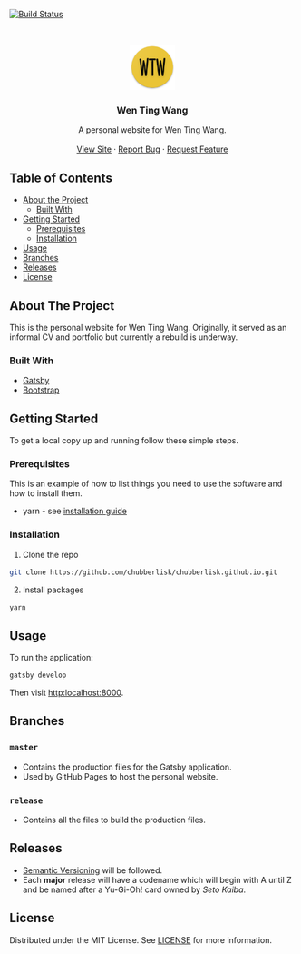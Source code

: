 [![Build Status](https://travis-ci.com/chubberlisk/chubberlisk.github.io.svg?branch=release-v2)](https://travis-ci.com/chubberlisk/chubberlisk.github.io)

<br />
<p align="center">
  <a href="https://github.com/chubberlisk/chubberlisk.github.io">
    <img src="static/icons/icon-512x512.png" alt="Logo" width="80" height="80">
  </a>

  <h3 align="center">Wen Ting Wang</h3>

  <p align="center">
    A personal website for Wen Ting Wang.
    <br />
    <br />
    <a href="https://wentingwang.co.uk">View Site</a>
    ·
    <a href="https://github.com/chubberlisk/chubberlisk.github.io/issues">Report Bug</a>
    ·
    <a href="https://github.com/chubberlisk/chubberlisk.github.io/issues">Request Feature</a>
  </p>
</p>

## Table of Contents

- [About the Project](#about-the-project)
  - [Built With](#built-with)
- [Getting Started](#getting-started)
  - [Prerequisites](#prerequisites)
  - [Installation](#installation)
- [Usage](#usage)
- [Branches](#branches)
- [Releases](#releases)
- [License](#license)

## About The Project

This is the personal website for Wen Ting Wang. Originally, it served as an informal CV and portfolio but currently a rebuild is underway.

### Built With

- [Gatsby](https://www.gatsbyjs.org/)
- [Bootstrap](https://getbootstrap.com/)

## Getting Started

To get a local copy up and running follow these simple steps.

### Prerequisites

This is an example of how to list things you need to use the software and how to install them.

- yarn - see [installation guide](https://yarnpkg.com/en/docs/getting-started)

### Installation

1. Clone the repo

```sh
git clone https://github.com/chubberlisk/chubberlisk.github.io.git
```

2. Install packages

```sh
yarn
```

## Usage

To run the application:

```sh
gatsby develop
```

Then visit [http:localhost:8000]().

## Branches

### `master`

- Contains the production files for the Gatsby application.
- Used by GitHub Pages to host the personal website.

### `release`

- Contains all the files to build the production files.

## Releases

- [Semantic Versioning](https://semver.org/) will be followed.
- Each **major** release will have a codename which will begin with A until Z and be named after a Yu-Gi-Oh! card owned by _Seto Kaiba_.

## License

Distributed under the MIT License. See [LICENSE](/LICENSE) for more information.
